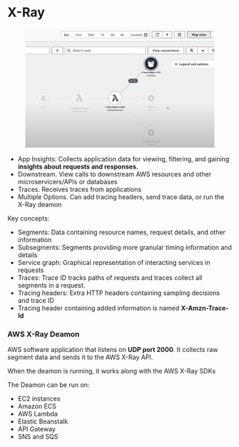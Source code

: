 # X-Ray

<figure><img src="../../../.gitbook/assets/image (29) (1) (1) (1) (1) (1).png" alt=""><figcaption></figcaption></figure>

* App Insights: Collects application data for viewing, filtering, and gaining **insights about requests and responses.**
* Downstream. View calls to downstream AWS resources and other microservicers/APIs or databases
* Traces. Receives traces from applications&#x20;
* Multiple Options. Can add tracing headers, send trace data, or run the X-Ray deamon

Key concepts:

* Segments: Data containing resource names, request details, and other information
* Subsegments: Segments providing more granular timing information and details&#x20;
* Service graph: Graphical representation of interacting services in requests
* Traces: Trace ID tracks paths of requests and traces collect all segments in a request.&#x20;
* Tracing headers: Extra HTTP headers containing sampling decisions and trace ID
* Tracing header containing added information is named **X-Amzn-Trace-Id**

### **AWS X-Ray Deamon**

AWS software application that listens on **UDP port 2000**. It collects raw segment data and sends it to the AWS X-Ray API.&#x20;

When the deamon is running, it works along with the AWS X-Ray SDKs&#x20;

The Deamon can be run on:

* EC2 instances
* Amazon ECS
* AWS Lambda
* Elastic Beanstalk
* API Gateway
* SNS and SQS&#x20;


